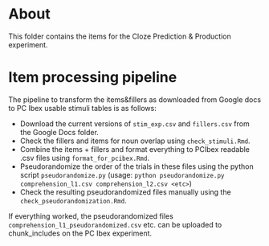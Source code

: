 # About

This folder contains the items for the Cloze Prediction & Production experiment.

# Item processing pipeline

The pipeline to transform the items&fillers as downloaded from Google docs to PC Ibex usable stimuli tables is as follows:

- Download the current versions of `stim_exp.csv` and `fillers.csv` from the Google Docs folder.
- Check the fillers and items for noun overlap using `check_stimuli.Rmd`.
- Combine the items + fillers and format everything to PCIbex readable .csv files using `format_for_pcibex.Rmd`.
- Pseudorandomize the order of the trials in these files using the python script `pseudorandomize.py` (usage: `python pseudorandomize.py comprehension_l1.csv comprehension_l2.csv <etc>`)
- Check the resulting pseudorandomized files manually using the `check_pseudorandomization.Rmd`.

If everything worked, the pseudorandomized files `comprehension_l1_pseudorandomized.csv` etc. can be uploaded to chunk_includes on the PC Ibex experiment.

